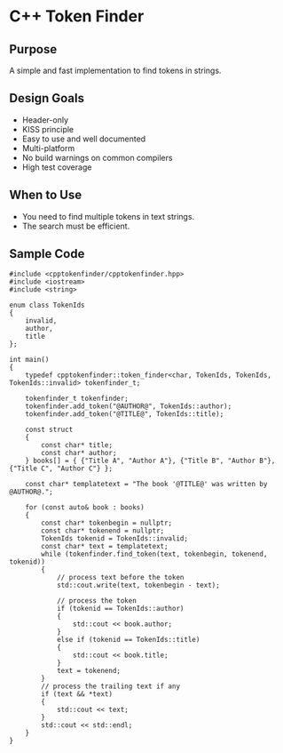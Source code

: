 # C++ Token Finder

## Purpose
A simple and fast implementation to find tokens in strings.

## Design Goals
- Header-only
- KISS principle
- Easy to use and well documented
- Multi-platform
- No build warnings on common compilers
- High test coverage

## When to Use
- You need to find multiple tokens in text strings.
- The search must be efficient.

## Sample Code

```
#include <cpptokenfinder/cpptokenfinder.hpp>
#include <iostream>
#include <string>

enum class TokenIds
{
    invalid,
    author,
    title
};

int main()
{
    typedef cpptokenfinder::token_finder<char, TokenIds, TokenIds, TokenIds::invalid> tokenfinder_t;

    tokenfinder_t tokenfinder;
    tokenfinder.add_token("@AUTHOR@", TokenIds::author);
    tokenfinder.add_token("@TITLE@", TokenIds::title);

    const struct
    {
        const char* title;
        const char* author;
    } books[] = { {"Title A", "Author A"}, {"Title B", "Author B"}, {"Title C", "Author C"} };

    const char* templatetext = "The book '@TITLE@' was written by @AUTHOR@.";

    for (const auto& book : books)
    {
        const char* tokenbegin = nullptr;
        const char* tokenend = nullptr;
        TokenIds tokenid = TokenIds::invalid;
        const char* text = templatetext;
        while (tokenfinder.find_token(text, tokenbegin, tokenend, tokenid))
        {
            // process text before the token
            std::cout.write(text, tokenbegin - text);
            
            // process the token
            if (tokenid == TokenIds::author)
            {
                std::cout << book.author;
            }
            else if (tokenid == TokenIds::title)
            {
                std::cout << book.title;
            }
            text = tokenend;
        }
        // process the trailing text if any
        if (text && *text)
        {
            std::cout << text;
        }
        std::cout << std::endl;
    }
}
```
